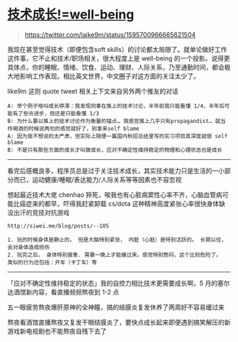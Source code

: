 # [技术成长!=well-being](/2023/05/well_being.md)

> https://twitter.com/laike9m/status/1595700966665621504

我现在甚至觉得技术（即便包含soft skills）的讨论都太局限了。就单论做好工作这件事，它不止和技术/职场相关，很大程度上是 well-being 的一个投影。说得更具体点，你的睡眠、情绪、饮食、运动、理财、人际关系，乃至通勤时间，都会极大地影响工作表现。相比英文世界，中文圈子对这方面的关注太少了。

like9m 这则 quote tweet 相关上下文来自另外两个推友的对话

```
A: 举个例子啥叫成长停滞：我发现同事在推上的技术讨论，半年前我只能看懂 1/4，半年后可能有了些许进步，但还是只能看懂 1/3
B: 为什么要以推上的技术讨论作为衡量的锚点… 我感觉推上几乎只有propagandist… 就当作喝酒的时候说两句的感觉就好了，别拿来self blame
A: 因为我不想说的太严肃，但实际上随便一篇国内秋招总结里写的实习项目其深度就很 self blame
B: 不是只有那些方面的成长才叫做成长，应对不确定性维持稳定的物理和心理状态也是成长
```

---

看完后感概良多，程序员总是过于关注技术成长，其实技术能力只是生活的一小部分而已，运动健康/睡眠/表达能力/人际关系等等因素也不容忽视

想起最近技术大佬 chenhao 猝死，唉我也有心脏病窦性心率不齐，心脑血管病可能比癌症来的都早，吓得我赶紧卸载 cs/dota 这种精神高度紧张心率很快身体缺没出汗的竞技对抗游戏

```
http://siwei.me/blog/posts/--105

1. 玩的时候身体是静止的， 但是大脑特别紧张， 内脏（心脏）是特别活跃的。 长期以往，会对身体造成损伤
2. 玩完之后， 身体特别疲惫. 需要一晚上才能缓过来。感觉特别憋闷，这个比较危险了。
类似的行为还包括：开车（卡丁车）等
```

---

「应对不确定性维持稳定的状态」我的自控力相比技术更需要成长啊，5 月的塞尔达酒馆新内容，看直播频频熬夜到 1-2 点

五一眼疲劳熬夜爆肝原神的全神瞳，搞的结膜炎复发休养了两周好不容易缓过来

熬夜看酒馆直播熬夜又复发干眼结膜炎了，要快点成长起来即便遇到搞笑解压的新游戏新电视剧也不能熬夜自残下去了
